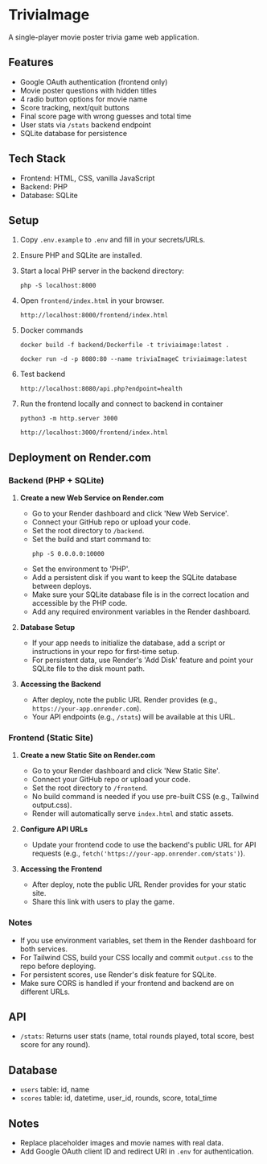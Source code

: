 # TriviaImage

A single-player movie poster trivia game web application.

## Features
- Google OAuth authentication (frontend only)
- Movie poster questions with hidden titles
- 4 radio button options for movie name
- Score tracking, next/quit buttons
- Final score page with wrong guesses and total time
- User stats via `/stats` backend endpoint
- SQLite database for persistence

## Tech Stack
- Frontend: HTML, CSS, vanilla JavaScript
- Backend: PHP
- Database: SQLite

## Setup
1. Copy `.env.example` to `.env` and fill in your secrets/URLs.
2. Ensure PHP and SQLite are installed.
3. Start a local PHP server in the backend directory:
	```
	php -S localhost:8000
	```
4. Open `frontend/index.html` in your browser.
	```
	http://localhost:8000/frontend/index.html
	```

5. Docker commands
	```
	docker build -f backend/Dockerfile -t triviaimage:latest .

	docker run -d -p 8080:80 --name triviaImageC triviaimage:latest
	```
6. Test backend 
	```
	http://localhost:8080/api.php?endpoint=health
	```
7. Run the frontend locally and connect to backend in container
	```
	python3 -m http.server 3000

	http://localhost:3000/frontend/index.html
	```

## Deployment on Render.com

### Backend (PHP + SQLite)
1. **Create a new Web Service on Render.com**
	- Go to your Render dashboard and click 'New Web Service'.
	- Connect your GitHub repo or upload your code.
	- Set the root directory to `/backend`.
	- Set the build and start command to:
	  ```
	  php -S 0.0.0.0:10000
	  ```
	- Set the environment to 'PHP'.
	- Add a persistent disk if you want to keep the SQLite database between deploys.
	- Make sure your SQLite database file is in the correct location and accessible by the PHP code.
	- Add any required environment variables in the Render dashboard.

2. **Database Setup**
	- If your app needs to initialize the database, add a script or instructions in your repo for first-time setup.
	- For persistent data, use Render's 'Add Disk' feature and point your SQLite file to the disk mount path.

3. **Accessing the Backend**
	- After deploy, note the public URL Render provides (e.g., `https://your-app.onrender.com`).
	- Your API endpoints (e.g., `/stats`) will be available at this URL.

### Frontend (Static Site)
1. **Create a new Static Site on Render.com**
	- Go to your Render dashboard and click 'New Static Site'.
	- Connect your GitHub repo or upload your code.
	- Set the root directory to `/frontend`.
	- No build command is needed if you use pre-built CSS (e.g., Tailwind output.css).
	- Render will automatically serve `index.html` and static assets.

2. **Configure API URLs**
	- Update your frontend code to use the backend's public URL for API requests (e.g., `fetch('https://your-app.onrender.com/stats')`).

3. **Accessing the Frontend**
	- After deploy, note the public URL Render provides for your static site.
	- Share this link with users to play the game.

### Notes
- If you use environment variables, set them in the Render dashboard for both services.
- For Tailwind CSS, build your CSS locally and commit `output.css` to the repo before deploying.
- For persistent scores, use Render's disk feature for SQLite.
- Make sure CORS is handled if your frontend and backend are on different URLs.

## API
- `/stats`: Returns user stats (name, total rounds played, total score, best score for any round).

## Database
- `users` table: id, name
- `scores` table: id, datetime, user_id, rounds, score, total_time

## Notes
- Replace placeholder images and movie names with real data.
- Add Google OAuth client ID and redirect URI in `.env` for authentication.